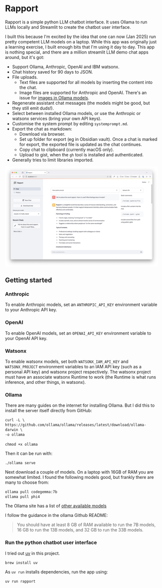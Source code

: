 # Rapport

Rapport is a simple python LLM chatbot interface. It uses Ollama to run LLMs locally and Streamlit to create the chatbot user interface.

I built this because I'm excited by the idea that one can now (Jan 2025) run pretty competent LLM models on a laptop. While this app was originally just a learning exercise, I built enough bits that I'm using it day to day. This app is nothing special, and there are a million streamlit LLM demo chat apps around, but it's got:

- Support Ollama, Anthropic, OpenAI and IBM watsonx.
- Chat history saved for 90 days to JSON.
- File uploads.
  - Text files are supported for all models by inserting the content into the chat.
  - Image files are supported for Anthropic and OpenAI. There's an issue for [images in Ollama models][olim].
- Regenerate assistant chat messages (the models might be good, but they still emit duds!).
- Select between installed Ollama models, or use the Anthropic or watsonx services (bring your own API keys).
- Customise the system prompt by editing `systemprompt.md`.
- Export the chat as markdown:
  - Download via browser.
  - Set up folder for export (eg in Obsidian vault). Once a chat is marked for export, the exported file is updated as the chat continues.
  - Copy chat to clipboard (currently macOS only).
  - Upload to gist, when the `gh` tool is installed and authenticated.
- Generally tries to limit libraries imported.

[olim]: https://github.com/mikerhodes/rapport/issues/21

![](./images/chat-screenshot.png)

## Getting started

### Anthropic

To enable Anthropic models, set an `ANTHROPIC_API_KEY` environment variable to your Anthropic API key.

### OpenAI

To enable OpenAI models, set an `OPENAI_API_KEY` environment variable to your OpenAI API key.

### Watsonx

To enable watsonx models, set both `WATSONX_IAM_API_KEY` and `WATSONX_PROJECT` environment variables to an IAM API key (such as a personal API key) and watsonx project respectively. The watsonx project must have an associate watsonx Runtime to work (the Runtime is what runs inference, and other things, in watsonx).

### Ollama

There are many guides on the internet for installing Ollama. But I did this to install the server itself directly from GitHub:

```
curl -L \
https://github.com/ollama/ollama/releases/latest/download/ollama-darwin \
-o ollama

chmod +x ollama
```

Then it can be run with:

```
./ollama serve
```

Next download a couple of models. On a laptop with 16GB of RAM you are somewhat limited. I found the following models good, but frankly there are many to choose from:

```
ollama pull codegemma:7b
ollama pull phi4
```

The Ollama site has a list of [other available models](https://ollama.com/search)

I follow the guidance in the ollama Github README:

> You should have at least 8 GB of RAM available to run the 7B models, 16 GB to run the 13B models, and 32 GB to run the 33B models.

### Run the python chatbot user interface

I tried out [uv](https://docs.astral.sh/uv/) in this project.

```
brew install uv
```

As `uv run` installs dependencies, run the app using:

```
uv run rapport
```
